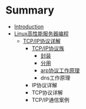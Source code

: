 # Summary

* [Introduction](README.md)
* [Linux高性能服务器编程](chapter1.md)
  * [TCP/IP协议详解](chapter1/tcpipxie-yi-xiang-jie.md)
    * [TCP/IP协议族](chapter1/tcpipxie-yi-xiang-jie/tcpipxie-yi-zu.md)
      * [封装](chapter1/tcpipxie-yi-xiang-jie/tcpipxie-yi-zu/feng-88c52c-fen-yong-yu-wang-luo-ce-shi.md)
      * [分用](chapter1/tcpipxie-yi-xiang-jie/tcpipxie-yi-zu/fen-yong.md)
      * [arp协议工作原理](chapter1/tcpipxie-yi-xiang-jie/tcpipxie-yi-zu/arpxie-yi-gong-zuo-yuan-li.md)
      * dns工作原理
    * IP协议详解
    * TCP协议详解
    * TCP/IP通信案例

